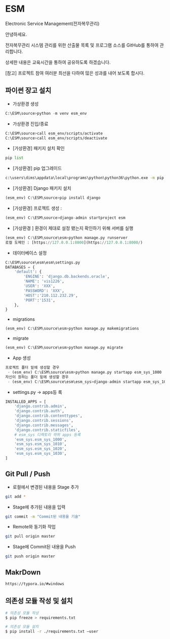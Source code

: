 



# ESM

Electronic Service Management(전자복무관리)

안녕하세요.

전자복무관리 시스템 관리를 위한 산출물 목록 및 프로그램 소스를 GitHub를 통하여 관리합니다.

상세한 내용은 교육시간을 통하여 공유하도록 하겠습니다.

[참고] 프로젝트 참여 여러분 최선을 다하여 많은 성과를 내어 보도록 합시다.



## 파이썬 장고 설치

* 가상환경 생성 

```python
C:\ESM\source>python -m venv esm_env
```


* 가상환경 진입/종료

```bash
C:\ESM\source>call esm_env/scripts/activate
C:\ESM\source>call esm_env/scripts/deactivate
```

* [가상환경] 패키지 설치 확인

```python
pip list
```

* [가상환경] pip 업그레이드

```bash
c:\users\dims\appdata\local\programs\python\python36\python.exe -m pip install --upgrade pip
```

* [가상환경] Django 패키지 설치

```python
(esm_env) C:\ESM\source>pip install django
```

* [가상환경] 프로젝트 생성 : 

```python
(esm_env) C:\ESM\source>django-admin startproject esm
```

* [가상환경 ] 환경이 제대로 설정 됐는지 확인하기 위해 서버를 실행 

```python
(esm_env) C:\ESM\source\esm>python manage.py runserver 
로컬 도메인 : [https://127.0.0.1:8000](https://127.0.0.1:8000/)
```

* 데이터베이스 설정

```python
C:\ESM\source\esm\esm\settings.py
DATABASES = {
    'default': {
        'ENGINE': 'django.db.backends.oracle',
        'NAME': 'vis1226',
        'USER': 'XXX',
        'PASSWORD': 'XXX',
        'HOST':'210.112.232.29',
        'PORT':'1531',
    },
}
```

* migrations
```python
(esm_env) C:\ESM\source\esm>python manage.py makemigrations
```

* migrate
```python
(esm_env) C:\ESM\source\esm>python manage.py migrate
```

* App 생성
```python
프로젝트 폴더 밑에 생성할 경우
 - (esm_env) C:\ESM\source\esm>python manage.py startapp esm_sys_1000
자신이 원하는 폴더 밑에 생성할 경우
 - (esm_env) C:\ESM\source\esm\esm_sys>django-admin startapp esm_sys_1030
```

* settings.py -> apps등 록
```python
INSTALLED_APPS = [
    'django.contrib.admin',
    'django.contrib.auth',
    'django.contrib.contenttypes',
    'django.contrib.sessions',
    'django.contrib.messages',
    'django.contrib.staticfiles',
    # esm_sys 디렉토리 하위 apps 등록
    'esm_sys.esm_sys_1000',
    'esm_sys.esm_sys_1010',
    'esm_sys.esm_sys_1020',
    'esm_sys.esm_sys_1030',
]
```

## Git Pull / Push

* 로컬에서 변경된 내용을 Stage 추가

```bash
git add *
```

* Stage에 추가된 내용을 입력

```bash
git commit -m "Commit된 내용을 기술"
```

* Remote와 동기화 작업

```bash
git pull origin master
```

* Stage에 Commit된 내용을 Push

```bash
git push origin master
```


## MakrDown
```bash
https://typora.io/#windows
```


## 의존성 모듈 작성 및 설치
```bash
# 의존성 모듈 작성
$ pip freeze > requirements.txt

# 의존성 모듈 설치
$ pip install -r ./requirements.txt –user
```